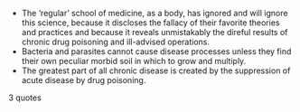  - The ‘regular’ school of medicine, as a body, has ignored and will ignore this science, because it discloses the fallacy of their favorite theories and practices and because it reveals unmistakably the direful results of chronic drug poisoning and ill-advised operations.
 - Bacteria and parasites cannot cause disease processes unless they find their own peculiar morbid soil in which to grow and multiply.
 - The greatest part of all chronic disease is created by the suppression of acute disease by drug poisoning.

3 quotes